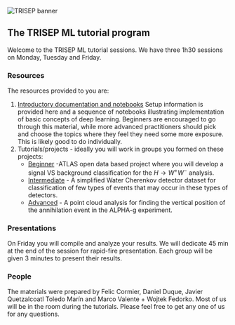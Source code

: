 ![TRISEP banner](https://www.trisep.ca/wp-content/uploads/2019/02/trisep_logo.png)


## The TRISEP ML tutorial program
Welcome to the TRISEP ML tutorial sessions. We have three 1h30 sessions on Monday, Tuesday and Friday. 

### Resources
The resources provided to you are:
1. [Introductory documentation and notebooks](https://github.com/TRISEP-2025-ML-tutorials/Intro-notebooks) Setup information is provided here and a sequence of notebooks illustrating implementation of basic concepts of deep learning. Beginners are encouraged to go through this material, while more advanced practitioners should pick and choose the topics where they feel they need some more exposure. This is likely good to do individually.
2. Tutorials/projects - ideally you will work in groups you formed on these projects: 
   - [Beginner](https://github.com/TRISEP-2025-ML-tutorials/BeginnerTutorial) -ATLAS open data based project where you will develop a signal VS background classification for the $`H\to W^+W^-`$ analysis.
   - [Intermediate](https://github.com/TRISEP-2025-ML-tutorials/IntermediateTutorial) - A simplified Water Cherenkov detector dataset for classification of few types of events that may occur in these types of detectors.
   - [Advanced](https://github.com/TRISEP-2025-ML-tutorials/AdvancedTutorial) - A point cloud analysis for finding the vertical position of the annihilation event in the ALPHA-g experiment.


### Presentations
On Friday you will compile and analyze your results. We will dedicate 45 min at the end of the session for rapid-fire presentation. Each group will be given 3 minutes to present their results.

### People
The materials were prepared by Felic Cormier, Daniel Duque, Javier Quetzalcoatl Toledo Marín and Marco Valente + Wojtek Fedorko. Most of us will be in the room during the tutorials. Please feel free to get any one of us for any questions.



